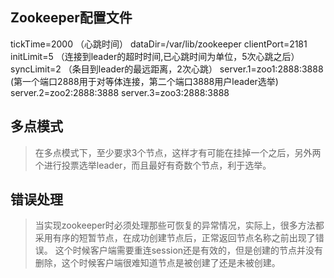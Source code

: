 ## Zookeeper配置文件
> 
tickTime=2000           （心跳时间）
dataDir=/var/lib/zookeeper
clientPort=2181         
initLimit=5             （连接到leader的超时时间,已心跳时间为单位，5次心跳之后）
syncLimit=2             （条目到leader的最远距离，2次心跳）
server.1=zoo1:2888:3888 (第一个端口2888用于对等体连接，第二个端口3888用户leader选举)
server.2=zoo2:2888:3888
server.3=zoo3:2888:3888

## 多点模式
> 在多点模式下，至少要求3个节点，这样才有可能在挂掉一个之后，另外两个进行投票选举leader，而且最好有奇数个节点，利于选举。

## 错误处理
> 当实现zookeeper时必须处理那些可恢复的异常情况，实际上，很多方法都采用有序的短暂节点，在成功创建节点后，正常返回节点名称之前出现了错误。
这个时候客户端需要重连session还是有效的，但是创建的节点并没有删除，这个时候客户端很难知道节点是被创建了还是未被创建。